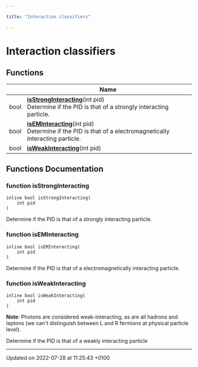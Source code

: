 ```yaml
---

title: "Interaction classifiers"

---
```


# Interaction classifiers



## Functions

|                | Name           |
| -------------- | -------------- |
| bool | **[isStrongInteracting](http://example.org/modules/group__mcutils__interactions/#function-isstronginteracting)**(int pid)<br>Determine if the PID is that of a strongly interacting particle.  |
| bool | **[isEMInteracting](http://example.org/modules/group__mcutils__interactions/#function-iseminteracting)**(int pid)<br>Determine if the PID is that of a electromagnetically interacting particle.  |
| bool | **[isWeakInteracting](http://example.org/modules/group__mcutils__interactions/#function-isweakinteracting)**(int pid) |


## Functions Documentation

### function isStrongInteracting

```
inline bool isStrongInteracting(
    int pid
)
```

Determine if the PID is that of a strongly interacting particle. 

### function isEMInteracting

```
inline bool isEMInteracting(
    int pid
)
```

Determine if the PID is that of a electromagnetically interacting particle. 

### function isWeakInteracting

```
inline bool isWeakInteracting(
    int pid
)
```


**Note**: Photons are considered weak-interacting, as are all hadrons and leptons (we can't distinguish between L and R fermions at physical particle level). 

Determine if the PID is that of a weakly interacting particle






-------------------------------

Updated on 2022-07-28 at 11:25:43 +0100